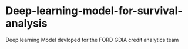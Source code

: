 # Deep-learning-model-for-survival-analysis
Deep learning Model devloped for the FORD GDIA credit analytics team 
